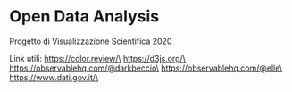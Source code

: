 # Open Data Analysis
Progetto di Visualizzazione Scientifica 2020

Link utili:
https://color.review/\
https://d3js.org/\
https://observablehq.com/@darkbeccio\
https://observablehq.com/@elle\
https://www.dati.gov.it/\
